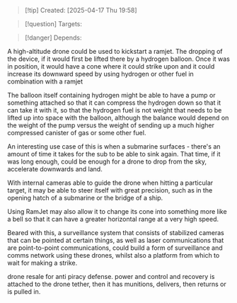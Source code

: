 
>[!tip] Created: [2025-04-17 Thu 19:58]

>[!question] Targets: 

>[!danger] Depends: 

A high-altitude drone could be used to kickstart a ramjet. The dropping of the device, if it would first be lifted there by a hydrogen balloon. Once it was in position, it would have a cone where it could strike upon and it could increase its downward speed by using hydrogen or other fuel in combination with a ramjet

The balloon itself containing hydrogen might be able to have a pump or something attached so that it can compress the hydrogen down so that it can take it with it, so that the hydrogen fuel is not weight that needs to be lifted up into space with the balloon, although the balance would depend on the weight of the pump versus the weight of sending up a much higher compressed canister of gas or some other fuel. 

An interesting use case of this is when a submarine surfaces - there's an amount of time it takes for the sub to be able to sink again. That time, if it was long enough, could be enough for a drone to drop from the sky, accelerate downwards and land. 

With internal cameras able to guide the drone when hitting a particular target, it may be able to steer itself with great precision, such as in the opening hatch of a submarine or the bridge of a ship. 

Using RamJet may also allow it to change its cone into something more like a bell so that it can have a greater horizontal range at a very high speed. 

Beared with this, a surveillance system that consists of stabilized cameras that can be pointed at certain things, as well as laser communications that are point-to-point communications, could build a form of surveillance and comms network using these drones, whilst also a platform from which to wait for making a strike. 

drone resale for anti piracy defense.  power and control and recovery is attached to the drone tether, then it has munitions, delivers, then returns or is pulled in.